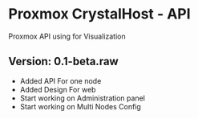 # Proxmox CrystalHost - API
Proxmox API using for Visualization

## Version: 0.1-beta.raw
- Added API For one node
- Added Design For web
- Start working on Administration panel
- Start working on Multi Nodes Config

